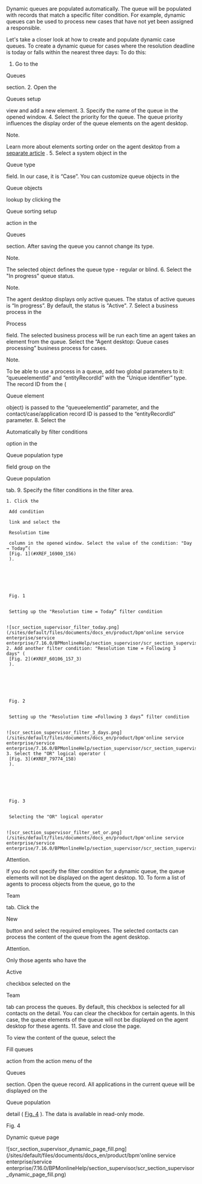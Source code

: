 


 Dynamic queues are populated automatically. The queue will be populated with records that match a specific filter condition. For example, dynamic queues can be used to process new cases that have not yet been assigned a responsible.
 



 Let's take a closer look at how to create and populate dynamic case queues. To create a dynamic queue for cases where the resolution deadline is today or falls within the nearest three days: To do this:
 


1. Go to the
 
 Queues
 
 section.
2. Open the
 
 Queues setup
 
 view and add a new element.
3. Specify the name of the queue in the opened window.
4. Select the priority for the queue. The queue priority influences the display order of the queue elements on the agent desktop.
 





 Note.
 
 Learn more about elements sorting order on the agent desktop from a
 [separate article](https://academy.creatio.com/documents?product=studio&ver=7&id=804)
 .
5. Select a system object in the
 
 Queue type
 
 field. In our case, it is “Case”. You can customize queue objects in the
 
 Queue objects
 
 lookup by clicking the
 
 Queue sorting setup
 
 action in the
 
 Queues
 
 section. After saving the queue you cannot change its type.
 





 Note.
 
 The selected object defines the queue type - regular or blind.
6. Select the "In progress" queue status.
 





 Note.
 
 The agent desktop displays only active queues. The status of active queues is “In progress”. By default, the status is "Active".
7. Select a business process in the
 
 Process
 
 field. The selected business process will be run each time an agent takes an element from the queue. Select the “Agent desktop: Queue cases processing” business process for cases.
 





 Note.
 
 To be able to use a process in a queue, add two global parameters to it: “queueelementId” and “entityRecordId” with the "Unique identifier” type. The record ID from the (
 
 Queue element
 
 object) is passed to the “queueelementId” parameter, and the contact/case/application record ID is passed to the “entityRecordId” parameter.
8. Select the
 
 Automatically by filter conditions
 
 option in the
 
 Queue population type
 
 field group on the
 
 Queue population
 
 tab.
9. Specify the filter conditions in the filter area.
 


	1. Click the
	 
	 Add condition
	 
	 link and select the
	 
	 Resolution time
	 
	 column in the opened window. Select the value of the condition: "Day → Today”(
	 [Fig. 1](#XREF_16900_156)
	 ).
	 
	
	
	
	
	
	 Fig. 1
	 
	
	 Setting up the "Resolution time = Today” filter condition
	 
	
	![scr_section_supervisor_filter_today.png](/sites/default/files/documents/docs_en/product/bpm'online service enterprise/service enterprise/7.16.0/BPMonlineHelp/section_supervisor/scr_section_supervisor_filter_today.png)
	2. Add another filter condition: "Resolution time = Following 3 days" (
	 [Fig. 2](#XREF_60106_157_3) 
	 ).
	 
	
	
	
	
	
	 Fig. 2
	 
	
	 Setting up the "Resolution time =Following 3 days” filter condition
	 
	
	![scr_section_supervisor_filter_3_days.png](/sites/default/files/documents/docs_en/product/bpm'online service enterprise/service enterprise/7.16.0/BPMonlineHelp/section_supervisor/scr_section_supervisor_filter_3_days.png)
	3. Select the "OR" logical operator (
	 [Fig. 3](#XREF_79774_158)
	 ).
	 
	
	
	
	
	
	 Fig. 3
	 
	
	 Selecting the "OR" logical operator
	 
	
	![scr_section_supervisor_filter_set_or.png](/sites/default/files/documents/docs_en/product/bpm'online service enterprise/service enterprise/7.16.0/BPMonlineHelp/section_supervisor/scr_section_supervisor_filter_set_or.png)


 Attention.
 
 If you do not specify the filter condition for a dynamic queue, the queue elements will not be displayed on the agent desktop.
10. To form a list of agents to process objects from the queue, go to the
 
 Team
 
 tab. Click the
 
 New
 
 button and select the required employees. The selected contacts can process the content of the queue from the agent desktop.
 





 Attention.
 
 Only those agents who have the
 
 Active
 
 checkbox selected on the
 
 Team
 
 tab can process the queues. By default, this checkbox is selected for all contacts on the detail. You can clear the checkbox for certain agents. In this case, the queue elements of the queue will not be displayed on the agent desktop for these agents.
11. Save and close the page.
 



 To view the content of the queue, select the
 
 Fill queues
 
 action from the action menu of the
 
 Queues
 
 section. Open the queue record. All applications in the current queue will be displayed on the
 
 Queue population
 
 detail (
 [Fig. 4](#XREF_94879_159)
 ). The data is available in read-only mode.
 





 Fig. 4
 

 Dynamic queue page
 

![scr_section_supervisor_dynamic_page_fill.png](/sites/default/files/documents/docs_en/product/bpm'online service enterprise/service enterprise/7.16.0/BPMonlineHelp/section_supervisor/scr_section_supervisor_dynamic_page_fill.png)




